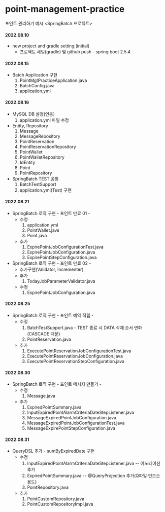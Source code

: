 # point-management-practice
포인트 관리하기 예시 <SpringBatch 프로젝트>

#### 2022.08.10 
+ new project and gradle setting (initial)
    + 프로젝트 세팅(gradle) 및 github push - spring boot 2.5.4
#### 2022.08.15
+ Batch Application 구현
  1. PointMgtPracticeApplication.java
  2. BatchConfig.java
  3. application.yml
#### 2022.08.16
+ MySQL DB 설정(연동)
  1. application.yml 파일 수정
+ Entity, Repository
  1. Message
  2. MessageRepository
  3. PointReservation
  4. PointReservationRepository
  5. PointWallet
  6. PointWalletRepository
  7. IdEntity
  8. Point
  9. PointRepository
+ SpringBatch TEST 공통
  1. BatchTestSupport
  2. application.yml(Test) 구현
#### 2022.08.21
+ SpringBatch 로직 구현 - 포인트 만료 01 -
  + 수정
    1. application.yml
    2. PointWallet.java
    3. Point.java
  + 추가
    1. ExpirePointJobConfigurationTest.java
    2. ExpirePointJobConfiguration.java
    3. ExpirePointStepConfiguration.java
+ SpringBatch 로직 구현 - 포인트 만료 02 -
  + 추가구현(Validator, Incrementer)
  + 추가
    1. TodayJobParameterValidator.java
  + 수정
    1. ExpirePointJobConfiguration.java
#### 2022.08.25
+ SpringBatch 로직 구현 - 포인트 예약 적립 -
  + 수정
    1. BatchTestSupport.java - TEST 종료 시 DATA 삭제 순서 변화(CASCADE 때문)
    2. PointReservation.java
  + 추가
    1. ExecutePointReservationJobConfigurationTest.java
    2. ExecutePointReservationJobConfiguration.java
    3. ExecutePointReservationStepConfiguration.java
#### 2022.08.30
+ SpringBatch 로직 구현 - 포인트 메시지 만들기 -
  + 수정
    1. Message.java
  + 추가
    1. ExpiredPointSummary.java
    2. InputExpiredPointAlarmCriteriaDateStepListener.java
    3. MessageExpiredPointJobConfiguration.java
    4. MessageExpiredPointJobConfigurationTest.java
    5. MessageExpirePointStepConfiguration.java
#### 2022.08.31
+ QueryDSL 추가 - sumByExpiredDate 구현
  + 수정
    1. InputExpiredPointAlarmCriteriaDateStepListener.java -- 어노테이션 추가
    2. ExpiredPointSummary.java -- @QueryProjection 추가(Q파일 만드는 용도)
    3. PointRepository.java 
  + 추가
    1. PointCustomRepository.java
    2. PointCustomRepositoryImpl.java
